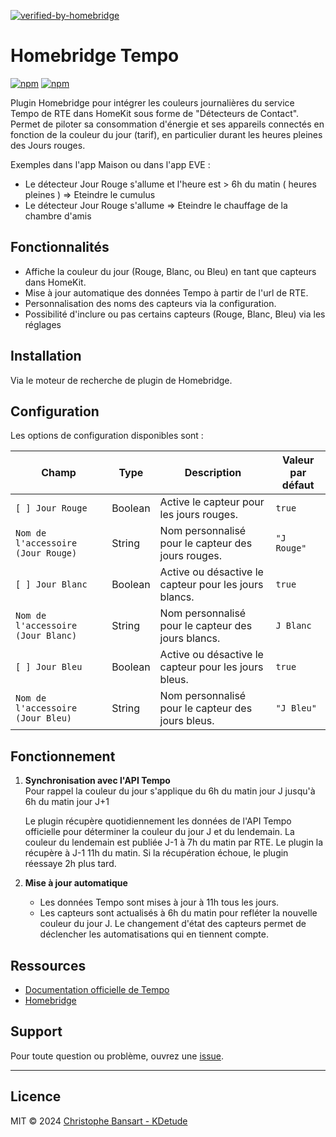 [![verified-by-homebridge](https://badgen.net/badge/homebridge/verified/purple)](https://github.com/homebridge/homebridge/wiki/Verified-Plugins)

# Homebridge Tempo

[![npm](https://img.shields.io/npm/v/homebridge-tempo)](https://www.npmjs.com/package/homebridge-tempo)
[![npm](https://img.shields.io/npm/dt/homebridge-tempo)](https://www.npmjs.com/package/homebridge-tempo)

Plugin Homebridge pour intégrer les couleurs journalières du service Tempo de RTE dans HomeKit sous forme de "Détecteurs de Contact". Permet de piloter sa consommation d'énergie et ses appareils connectés en fonction de la couleur du jour (tarif), en particulier durant les heures pleines des Jours rouges.

Exemples dans l'app Maison ou dans l'app EVE :

- Le détecteur Jour Rouge s'allume et l'heure est > 6h du matin ( heures pleines ) => Eteindre le cumulus
- Le détecteur Jour Rouge s'allume => Eteindre le chauffage de la chambre d'amis

## Fonctionnalités

- Affiche la couleur du jour (Rouge, Blanc, ou Bleu) en tant que capteurs dans HomeKit.
- Mise à jour automatique des données Tempo à partir de l'url de RTE.
- Personnalisation des noms des capteurs via la configuration.
- Possibilité d'inclure ou pas certains capteurs (Rouge, Blanc, Bleu) via les réglages

## Installation

Via le moteur de recherche de plugin de Homebridge.

## Configuration

Les options de configuration disponibles sont :

| Champ                              | Type    | Description                                           | Valeur par défaut |
| ---------------------------------- | ------- | ----------------------------------------------------- | ----------------- |
| `[ ] Jour Rouge`                   | Boolean | Active le capteur pour les jours rouges.              | `true`            |
| `Nom de l'accessoire (Jour Rouge)` | String  | Nom personnalisé pour le capteur des jours rouges.    | `"J Rouge"`       |
| `[ ] Jour Blanc`                   | Boolean | Active ou désactive le capteur pour les jours blancs. | `true`            |
| `Nom de l'accessoire (Jour Blanc)` | String  | Nom personnalisé pour le capteur des jours blancs.    | `J Blanc`         |
| `[ ] Jour Bleu`                    | Boolean | Active ou désactive le capteur pour les jours bleus.  | `true`            |
| `Nom de l'accessoire (Jour Bleu)`  | String  | Nom personnalisé pour le capteur des jours bleus.     | `"J Bleu"`        |

## Fonctionnement

1. **Synchronisation avec l'API Tempo**  
   Pour rappel la couleur du jour s'applique du 6h du matin jour J jusqu'à 6h du matin jour J+1

   Le plugin récupère quotidiennement les données de l'API Tempo officielle pour déterminer la couleur du jour J et du lendemain. La couleur du lendemain est publiée J-1 à 7h du matin par RTE. Le plugin la récupère à J-1 11h du matin. Si la récupération échoue, le plugin réessaye 2h plus tard.

2. **Mise à jour automatique**

   - Les données Tempo sont mises à jour à 11h tous les jours.
   - Les capteurs sont actualisés à 6h du matin pour refléter la nouvelle couleur du jour J. Le changement d'état des capteurs permet de déclencher les automatisations qui en tiennent compte.

## Ressources

- [Documentation officielle de Tempo](https://www.services-rte.com/)
- [Homebridge](https://homebridge.io/)

## Support

Pour toute question ou problème, ouvrez une [issue](https://github.com/chrisbansart/homebridge-tempo/issues).

---

## Licence

MIT © 2024 [Christophe Bansart - KDetude](https://github.com/chrisbansart)

